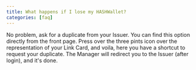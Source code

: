 ```yaml
---
title: What happens if I lose my HASHWallet?
categories: [faq]
---
```


No problem, ask for a duplicate from your Issuer. You can find this option directly from the front page. Press over the three pints icon over the representation of your Link Card, and voila, here you have a shortcut to request your duplicate. The Manager will redirect you to the Issuer (after login), and it's done.